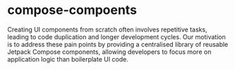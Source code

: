 # compose-compoents
Creating UI components from scratch often involves repetitive tasks, leading to code duplication and longer development cycles. Our motivation is to address these pain points by providing a centralised library of reusable Jetpack Compose components, allowing developers to focus more on application logic than boilerplate UI code.
